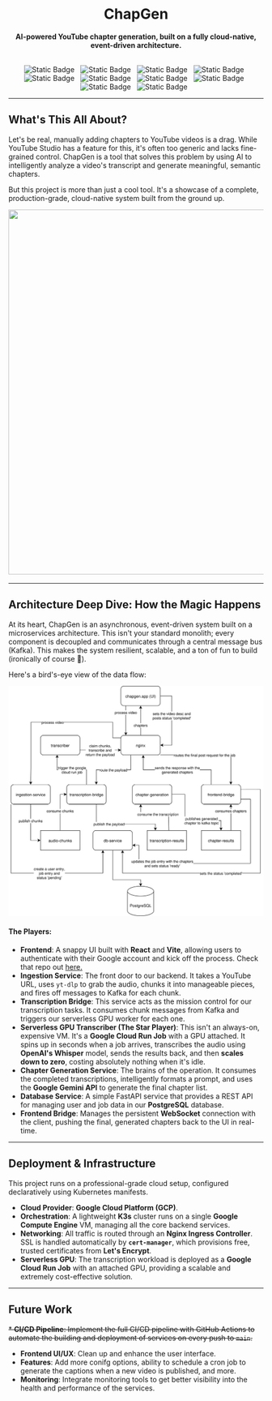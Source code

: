 <div align="center">
<h1 align="center">ChapGen</h1>
<p align="center">
<strong>AI-powered YouTube chapter generation, built on a fully cloud-native, event-driven architecture.</strong>
<br />
<br />
</p>
<span style="margin-top: 10px; width: 4rem; margin-right: 0.5rem;"><img alt="Static Badge" src="https://img.shields.io/badge/Python-3776AB?style=flat&logo=python&logoColor=%23ffffff&logoSize=auto"></span>
<span style="margin-top: 10px; width: 4rem; margin-right: 0.5rem;"><img alt="Static Badge" src="https://img.shields.io/badge/Kubernetes-f3f3f3?style=flat&logo=kubernetes&logoSize=auto"></span>
<span style="margin-top: 10px; width: 4rem; margin-right: 0.5rem;"><img alt="Static Badge" src="https://img.shields.io/badge/MinIO-61DAFB?style=flat&logo=minio&logoColor=%23000000&logoSize=auto"></span>
<span style="margin-top: 10px; width: 4rem; margin-right: 0.5rem;"><img alt="Static Badge" src="https://img.shields.io/badge/Docker-2496ED?style=flat&logo=docker&logoColor=%23ffffff&logoSize=auto"></span>
<span style="margin-top: 10px; width: 4rem; margin-right: 0.5rem;"><img alt="Static Badge" src="https://img.shields.io/badge/Kafka-20BEFF?style=flat&logo=apachekafka&logoColor=%23fffff&logoSize=auto"></span>
<span style="margin-top: 10px; width: 4rem; margin-right: 0.5rem;"><img alt="Static Badge" src="https://img.shields.io/badge/Gemini-8E75B2?style=flat&logo=googlegemini&logoColor=%23ffffff&logoSize=auto"></span>
<span style="margin-top: 10px; width: 4rem; margin-right: 0.5rem;"><img alt="Static Badge" src="https://img.shields.io/badge/HuggingFace-040404?style=flat&logo=huggingface&logoColor=%23FFD21E&logoSize=auto"></span>
<span style="margin-top: 10px; width: 4rem; margin-right: 0.5rem;"><img alt="Static Badge" src="https://img.shields.io/badge/GitHub Actions-2088FF?style=flat&logo=githubactions&logoColor=%23ffffff&logoSize=auto"></span>
<span style="margin-top: 10px; width: 4rem; margin-right: 0.5rem;"><img alt="Static Badge" src="https://img.shields.io/badge/Nginx-009639?style=flat&logo=nginx&logoColor=%23ffffff&logoSize=auto"></span>
<span style="margin-top: 10px; width: 4rem; margin-right: 0.5rem;"><img alt="Static Badge" src="https://img.shields.io/badge/Google Cloud-4285F4?style=flat&logo=googlecloud&logoColor=%23ffffff&logoSize=auto"></span>
</br>
</div>

-----

## What's This All About?

Let's be real, manually adding chapters to YouTube videos is a drag. While YouTube Studio has a feature for this, it's often too generic and lacks fine-grained control. ChapGen is a tool that solves this problem by using AI to intelligently analyze a video's transcript and generate meaningful, semantic chapters.

But this project is more than just a cool tool. It's a showcase of a complete, production-grade, cloud-native system built from the ground up.

<img src="https://github.com/rkhatta1/ChapterGen/blob/main/public_assets/ChapGen.gif" width="1280" height="720" />

-----

## Architecture Deep Dive: How the Magic Happens

At its heart, ChapGen is an asynchronous, event-driven system built on a microservices architecture. This isn't your standard monolith; every component is decoupled and communicates through a central message bus (Kafka). This makes the system resilient, scalable, and a ton of fun to build (ironically of course 🤠).

Here's a bird's-eye view of the data flow:

<div align="center">
<img src="https://github.com/rkhatta1/ChapterGen/blob/main/images/chapgen-arch.svg"> 
</div>

#### The Players:

  * **Frontend**: A snappy UI built with **React** and **Vite**, allowing users to authenticate with their Google account and kick off the process. Check that repo out [here.](https://github.com/rkhatta1/ChapterGenFrontend)
  * **Ingestion Service**: The front door to our backend. It takes a YouTube URL, uses `yt-dlp` to grab the audio, chunks it into manageable pieces, and fires off messages to Kafka for each chunk.
  * **Transcription Bridge**: This service acts as the mission control for our transcription tasks. It consumes chunk messages from Kafka and triggers our serverless GPU worker for each one.
  * **Serverless GPU Transcriber (The Star Player)**: This isn't an always-on, expensive VM. It's a **Google Cloud Run Job** with a GPU attached. It spins up in seconds when a job arrives, transcribes the audio using **OpenAI's Whisper** model, sends the results back, and then **scales down to zero**, costing absolutely nothing when it's idle.
  * **Chapter Generation Service**: The brains of the operation. It consumes the completed transcriptions, intelligently formats a prompt, and uses the **Google Gemini API** to generate the final chapter list.
  * **Database Service**: A simple FastAPI service that provides a REST API for managing user and job data in our **PostgreSQL** database.
  * **Frontend Bridge**: Manages the persistent **WebSocket** connection with the client, pushing the final, generated chapters back to the UI in real-time.

-----

## Deployment & Infrastructure

This project runs on a professional-grade cloud setup, configured declaratively using Kubernetes manifests.

  * **Cloud Provider**: **Google Cloud Platform (GCP)**.
  * **Orchestration**: A lightweight **K3s** cluster runs on a single **Google Compute Engine** VM, managing all the core backend services.
  * **Networking**: All traffic is routed through an **Nginx Ingress Controller**. SSL is handled automatically by **`cert-manager`**, which provisions free, trusted certificates from **Let's Encrypt**.
  * **Serverless GPU**: The transcription workload is deployed as a **Google Cloud Run Job** with an attached GPU, providing a scalable and extremely cost-effective solution.

-----

## Future Work

  ~~* **CI/CD Pipeline**: Implement the full CI/CD pipeline with GitHub Actions to automate the building and deployment of services on every push to `main`.~~
  * **Frontend UI/UX**: Clean up and enhance the user interface.
  * **Features**: Add more conifg options, ability to schedule a cron job to generate the captions when a new video is published, and more.
  * **Monitoring**: Integrate monitoring tools to get better visibility into the health and performance of the services.
